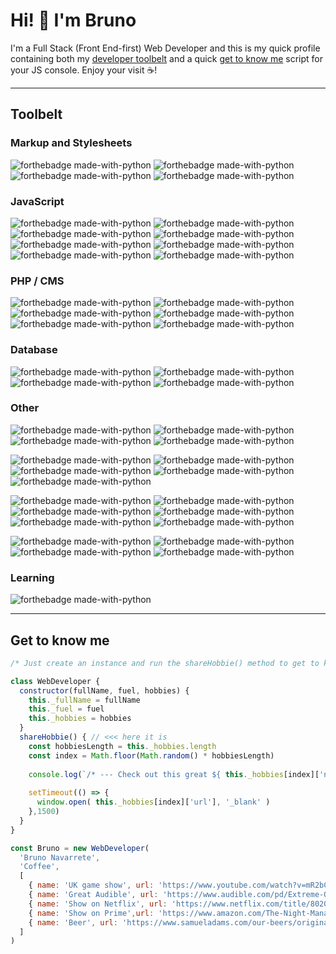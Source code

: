 # Hi! :wave:  I'm Bruno

I'm a Full Stack (Front End-first) Web Developer and this is my quick profile containing both my [developer toolbelt](#toolbelt) and a quick [get to know me](#get-to-know-me) script for your JS console. Enjoy your visit :coffee:!

---

## Toolbelt

### Markup and Stylesheets

![forthebadge made-with-python](https://img.shields.io/static/v1?label=&message=HTML5&color=003ea0&style=for-the-badge&logo=html5&logoColor=white)
![forthebadge made-with-python](https://img.shields.io/static/v1?label=&message=CSS3&color=003ea0&style=for-the-badge&logo=css3&logoColor=white)
![forthebadge made-with-python](https://img.shields.io/static/v1?label=&message=Sass/Scss&color=003ea0&style=for-the-badge&logo=sass&logoColor=white)
![forthebadge made-with-python](https://img.shields.io/static/v1?label=&message=Bootstrap%204&color=003ea0&style=for-the-badge&logo=bootstrap&logoColor=white)

### JavaScript

![forthebadge made-with-python](https://img.shields.io/static/v1?label=&message=ES6&color=ffc52f&style=for-the-badge&logo=javascript&logoColor=white)
![forthebadge made-with-python](https://img.shields.io/static/v1?label=&message=Vue%20js&color=ffc52f&style=for-the-badge&logo=vue.js&logoColor=white)
![forthebadge made-with-python](https://img.shields.io/static/v1?label=&message=vuetify%20&color=ffc52f&style=for-the-badge&logo=vuetify&logoColor=white)
![forthebadge made-with-python](https://img.shields.io/static/v1?label=&message=React%20js&color=ffc52f&style=for-the-badge&logo=react&logoColor=white)
![forthebadge made-with-python](https://img.shields.io/static/v1?label=&message=jQuery%20&color=ffc52f&style=for-the-badge&logo=jquery&logoColor=white)
![forthebadge made-with-python](https://img.shields.io/static/v1?label=&message=node%20&color=ffc52f&style=for-the-badge&logo=node.js&logoColor=white)
![forthebadge made-with-python](https://img.shields.io/static/v1?label=&message=npm%20&color=ffc52f&style=for-the-badge&logo=npm&logoColor=white)
![forthebadge made-with-python](https://img.shields.io/static/v1?label=&message=webpack%20&color=ffc52f&style=for-the-badge&logo=webpack&logoColor=white)

### PHP / CMS
![forthebadge made-with-python](https://img.shields.io/static/v1?label=&message=php&color=silver&style=for-the-badge&logo=php&logoColor=white)
![forthebadge made-with-python](https://img.shields.io/static/v1?label=&message=laravel&color=silver&style=for-the-badge&logo=laravel&logoColor=white)
![forthebadge made-with-python](https://img.shields.io/static/v1?label=&message=composer&color=silver&style=for-the-badge&logo=composer&logoColor=white)
![forthebadge made-with-python](https://img.shields.io/static/v1?label=&message=craft%203&color=silver&style=for-the-badge&logo=craft%20cms&logoColor=white)
![forthebadge made-with-python](https://img.shields.io/static/v1?label=&message=twig&color=silver&style=for-the-badge)
![forthebadge made-with-python](https://img.shields.io/static/v1?label=&message=wordpress&color=silver&style=for-the-badge&logo=wordpress&logoColor=white)

### Database
![forthebadge made-with-python](https://img.shields.io/static/v1?label=&message=mysql&color=12284B&style=for-the-badge&logo=mysql&logoColor=white)
![forthebadge made-with-python](https://img.shields.io/static/v1?label=&message=Mongo%20db&color=12284B&style=for-the-badge&logo=mongodb&logoColor=white)
![forthebadge made-with-python](https://img.shields.io/static/v1?label=&message=SQlite&color=12284B&style=for-the-badge&logo=sqlite&logoColor=white)
![forthebadge made-with-python](https://img.shields.io/static/v1?label=&message=mariadb&color=12284B&style=for-the-badge&logo=mariadb&logoColor=white)

### Other
![forthebadge made-with-python](https://img.shields.io/static/v1?label=&message=linux&color=8d744a&style=for-the-badge&logo=linux&logoColor=white)
![forthebadge made-with-python](https://img.shields.io/static/v1?label=&message=lamp%20stack&color=8d744a&style=for-the-badge&logo=apache&logoColor=white)
![forthebadge made-with-python](https://img.shields.io/static/v1?label=&message=lemp%20stack&color=8d744a&style=for-the-badge&logo=nginx&logoColor=white)
![forthebadge made-with-python](https://img.shields.io/static/v1?label=&message=mean%20stack&color=8d744a&style=for-the-badge&logo=express.js&logoColor=white)

![forthebadge made-with-python](https://img.shields.io/static/v1?label=&message=git&color=9d845a&style=for-the-badge&logo=git&logoColor=white)
![forthebadge made-with-python](https://img.shields.io/static/v1?label=&message=github&color=9d845a&style=for-the-badge&logo=github&logoColor=white)
![forthebadge made-with-python](https://img.shields.io/static/v1?label=&message=gitlab&color=9d845a&style=for-the-badge&logo=gitlab&logoColor=white)
![forthebadge made-with-python](https://img.shields.io/static/v1?label=&message=digitalocean&color=9d845a&style=for-the-badge&logo=digitalocean&logoColor=white)
![forthebadge made-with-python](https://img.shields.io/static/v1?label=&message=shopify&color=9d845a&style=for-the-badge&logo=shopify&logoColor=white)

![forthebadge made-with-python](https://img.shields.io/static/v1?label=&message=adobe%20photoshop&color=bda46a&style=for-the-badge&logo=adobe%20photoshop&logoColor=white)
![forthebadge made-with-python](https://img.shields.io/static/v1?label=&message=sketch&color=bda46a&style=for-the-badge&logo=sketch&logoColor=white)
![forthebadge made-with-python](https://img.shields.io/static/v1?label=&message=zeplin&color=bda46a&style=for-the-badge&logo=zeplin&logoColor=white)
![forthebadge made-with-python](https://img.shields.io/static/v1?label=&message=asana&color=bda46a&style=for-the-badge&logo=asana&logoColor=white)
![forthebadge made-with-python](https://img.shields.io/static/v1?label=&message=trello&color=bda46a&style=for-the-badge&logo=trello&logoColor=white)
![forthebadge made-with-python](https://img.shields.io/static/v1?label=&message=slack&color=bda46a&style=for-the-badge&logo=slack&logoColor=white)

![forthebadge made-with-python](https://img.shields.io/static/v1?label=&message=Analytics&color=cdb47a&style=for-the-badge&logo=google%20analytics&logoColor=white)
![forthebadge made-with-python](https://img.shields.io/static/v1?label=&message=Postman&color=cdb47a&style=for-the-badge&logo=postman&logoColor=white)
![forthebadge made-with-python](https://img.shields.io/static/v1?label=&message=Markdown&color=cdb47a&style=for-the-badge&logo=markdown&logoColor=white)
![forthebadge made-with-python](https://img.shields.io/static/v1?label=&message=Homebrew&color=cdb47a&style=for-the-badge&logo=Homebrew&logoColor=white)

### Learning
![forthebadge made-with-python](https://img.shields.io/static/v1?label=&message=Treehouse&color=5fcf80&style=for-the-badge&logo=treehouse&logoColor=white&url=https://treehouse.com/brunonavarrete/)

---

## Get to know me

```javascript
/* Just create an instance and run the shareHobbie() method to get to know me a bit */

class WebDeveloper {
  constructor(fullName, fuel, hobbies) {
    this._fullName = fullName
    this._fuel = fuel
    this._hobbies = hobbies
  }
  shareHobbie() { // <<< here it is
    const hobbiesLength = this._hobbies.length
    const index = Math.floor(Math.random() * hobbiesLength)  
    
    console.log(`/* --- Check out this great ${ this._hobbies[index]['name'] }! (wait for it...) --- */`)
    
    setTimeout(() => {
      window.open( this._hobbies[index]['url'], '_blank' )
    },1500)
  }
}

const Bruno = new WebDeveloper(
  'Bruno Navarrete',
  'Coffee', 
  [
    { name: 'UK game show', url: 'https://www.youtube.com/watch?v=mR2bCnYmau8' },
    { name: 'Great Audible', url: 'https://www.audible.com/pd/Extreme-Ownership-Audiobook/B015TVHUA2?qid=1598298681' },
    { name: 'Show on Netflix', url: 'https://www.netflix.com/title/80203144' },
    { name: 'Show on Prime',url: 'https://www.amazon.com/The-Night-Manager-Season-1/dp/B01EIM5NGG' },
    { name: 'Beer', url: 'https://www.samueladams.com/our-beers/originals/lager/boston-lager' }
  ]
)
```